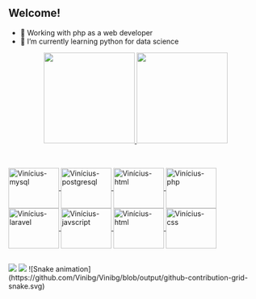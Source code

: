 ## Welcome!

- 🔭 Working with php as a web developer
- 🌱 I’m currently learning python for data science

<div align="center">
  <a href="https://github.com/Vinibg">
  <img height="180em" src="https://github-readme-stats.vercel.app/api?username=Vinibg&show_icons=true&theme=dark&include_all_commits=true&count_private=true"/>
  <img height="180em" src="https://github-readme-stats.vercel.app/api/top-langs/?username=Vinibg&layout=compact&langs_count=7&theme=dark"/>
</div>

  ##
  
  <div style="display: inline_block"><br>
    <img align="center" alt="Vinícius-mysql" height="80" width="100" src="https://cdn.jsdelivr.net/gh/devicons/devicon/icons/mysql/mysql-original.svg">
    <img align="center" alt="Vinícius-postgresql" height="80" width="100" src="https://cdn.jsdelivr.net/gh/devicons/devicon/icons/postgresql/postgresql-original.svg">
    <img align="center" alt="Vinícius-html" height="80" width="100" src="https://cdn.jsdelivr.net/gh/devicons/devicon/icons/python/python-original.svg">
    <img align="center" alt="Vinícius-php" height="80" width="100" src="https://cdn.jsdelivr.net/gh/devicons/devicon/icons/php/php-original.svg">
    <img align="center" alt="Vinícius-laravel" height="80" width="100" src="https://cdn.jsdelivr.net/gh/devicons/devicon/icons/laravel/laravel-plain.svg">
    <img align="center" alt="Vinícius-javscript" height="80" width="100" src="https://cdn.jsdelivr.net/gh/devicons/devicon/icons/javascript/javascript-original.svg">
     <img align="center" alt="Vinícius-html" height="80" width="100" src="https://cdn.jsdelivr.net/gh/devicons/devicon/icons/html5/html5-original.svg">
     <img align="center" alt="Vinícius-css" height="80" width="100" src="https://cdn.jsdelivr.net/gh/devicons/devicon/icons/css3/css3-original.svg">
  </div>
  
  ##
  
  <div>
    <a href = "mailto:vinibagodig@gmail.com"><img src="https://img.shields.io/badge/Gmail-D14836?style=for-the-badge&logo=gmail&logoColor=white" target="_blank"></a>
    <a href="https://www.linkedin.com/in/vin%C3%ADcius-gravinez-14b338226/" target="_blank"><img src="https://img.shields.io/badge/-LinkedIn-%230077B5?style=for-the-badge&logo=linkedin&logoColor=white" target="_blank"></a>
  ![Snake animation](https://github.com/Vinibg/Vinibg/blob/output/github-contribution-grid-snake.svg)
  </div>
